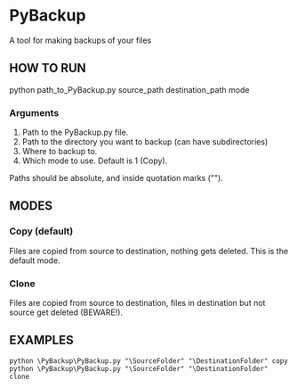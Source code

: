 # PyBackup
A tool for making backups of your files

## HOW TO RUN

python path_to_PyBackup.py source_path destination_path mode

### Arguments

1. Path to the PyBackup.py file.
2. Path to the directory you want to backup (can have subdirectories)
3. Where to backup to.
4. Which mode to use. Default is 1 (Copy).

Paths should be absolute, and inside quotation marks ("").

## MODES

### Copy (default)
Files are copied from source to destination, nothing gets deleted. This is the default mode.

### Clone
Files are copied from source to destination, files in destination but not source get deleted (BEWARE!).

## EXAMPLES
```
python \PyBackup\PyBackup.py "\SourceFolder" "\DestinationFolder" copy
python \PyBackup\PyBackup.py "\SourceFolder" "\DestinationFolder" clone
```
